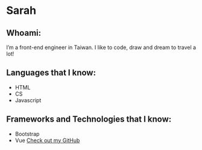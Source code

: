 # Sarah

## Whoami:
I’m a front-end engineer in Taiwan. I like to code, draw and dream to travel a lot! 

## Languages that I know:
- HTML
- CS
- Javascript
## Frameworks and Technologies that I know:
- Bootstrap
- Vue
[Check out my GitHub](https://github.com/sarahxoxo)
